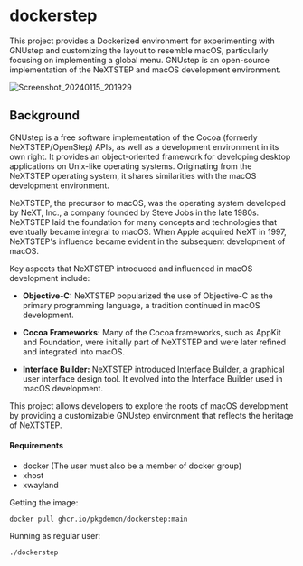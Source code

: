 # dockerstep
This project provides a Dockerized environment for experimenting with GNUstep and customizing the layout to resemble macOS, particularly focusing on implementing a global menu. GNUstep is an open-source implementation of the NeXTSTEP and macOS development environment.

![Screenshot_20240115_201929](https://github.com/pkgdemon/dockerstep/assets/4109732/85f80b20-fb79-49c2-abd3-86da280f2eba)

## Background

GNUstep is a free software implementation of the Cocoa (formerly NeXTSTEP/OpenStep) APIs, as well as a development environment in its own right. It provides an object-oriented framework for developing desktop applications on Unix-like operating systems. Originating from the NeXTSTEP operating system, it shares similarities with the macOS development environment.

NeXTSTEP, the precursor to macOS, was the operating system developed by NeXT, Inc., a company founded by Steve Jobs in the late 1980s. NeXTSTEP laid the foundation for many concepts and technologies that eventually became integral to macOS. When Apple acquired NeXT in 1997, NeXTSTEP's influence became evident in the subsequent development of macOS.

Key aspects that NeXTSTEP introduced and influenced in macOS development include:

- **Objective-C:** NeXTSTEP popularized the use of Objective-C as the primary programming language, a tradition continued in macOS development.

- **Cocoa Frameworks:** Many of the Cocoa frameworks, such as AppKit and Foundation, were initially part of NeXTSTEP and were later refined and integrated into macOS.

- **Interface Builder:** NeXTSTEP introduced Interface Builder, a graphical user interface design tool. It evolved into the Interface Builder used in macOS development.

This project allows developers to explore the roots of macOS development by providing a customizable GNUstep environment that reflects the heritage of NeXTSTEP.

#### Requirements

* docker (The user must also be a member of docker group)
* xhost
* xwayland

Getting the image:
```
docker pull ghcr.io/pkgdemon/dockerstep:main
```

Running as regular user:

```
./dockerstep
```
